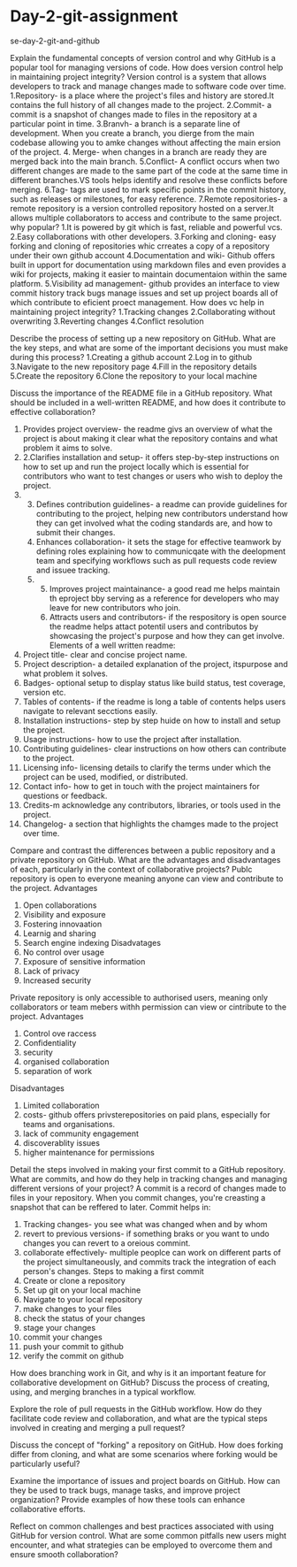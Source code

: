 # Day-2-git-assignment
se-day-2-git-and-github

Explain the fundamental concepts of version control and why GitHub is a popular tool for managing versions of code. How does version control help in maintaining project integrity?
Version control is a system that allows developers to track and manage changes made to software code over time.
1.Repository- is a place where the project's files and history are stored.It contains the full history of all changes made to the project.
2.Commit- a commit is a snapshot of changes made to files in the repository at a particular point in time.
3.Branvh- a branch is a separate line of development. When you create a branch, you dierge from the main codebase allowing you to amke changes without affecting the main ersion of the project.
4. Merge- when changes in a branch are ready they are merged back into the main branch.
5.Conflict- A conflict occurs when two different changes are made to the same part of the code at the same time in different branches.VS tools helps identify and resolve these conflicts before merging.
6.Tag- tags are used to mark specific points in the commit history, such as releases or milestones, for easy reference.
7.Remote repositories- a remote repository is a version controlled repository hosted on a server.It allows multiple collaborators to access and contribute to the same project.
why popular?
1.It is powered by git which is fast, reliable and powerful vcs.
2.Easy collaborations with other developers.
3.Forking and cloning- easy forking and cloning of repositories whic crreates a copy of a repository under their own github account
4.Documentation and wiki- Github offers built in upport for documentation using markdown files and even provides a wiki for projects, making it easier to maintain documentaion within the same platform.
5.Visibility ad management-  github provides an interface to view commit history track bugs manage issues and set up project boards all of which contribute to eficient proect management.
How does vc help in maintaining project integrity?
1.Tracking changes
2.Collaborating without overwriting
3.Reverting changes
4.Conflict resolution


Describe the process of setting up a new repository on GitHub. What are the key steps, and what are some of the important decisions you must make during this process?
1.Creating a github account
2.Log in to github
3.Navigate to the new repository page
4.Fill in the repository details
5.Create the repository
6.Clone the repository to your local machine

Discuss the importance of the README file in a GitHub repository. What should be included in a well-written README, and how does it contribute to effective collaboration?
1. Provides project overview- the readme givs an overview of what the project is about making it clear what the repository contains and what problem it aims to solve.
2. 2.Clarifies installation and setup- it offers step-by-step instructions on how to set up and run the project locally which is essential for contributors who want to test changes or users who wish to deploy the project.
3. 3. Defines contribution guidelines- a readme can provide guidelines for contributing to the project, helping new contributors understand how they can get involved what the coding standards are, and how to submit their changes.
   4. Enhances collaboration- it sets the stage for effective teamwork by defining roles explaining how to communicqate with the deelopment team and specifying workflows such as pull requests code review and issuee tracking.
   5. 5. Improves project maintainance- a good read me helps maintain th eproject bby serving as a reference for developers who may leave for new contributors who join.
      6. Attracts users and contributors- if the respository is open source the readme helps attact potentil users and contributos by showcasing the project's purpose and how they can get involve.
Elements of a well written readme:
1. Project title- clear and concise project name.
2. Project description- a detailed explanation of the project, itspurpose and what problem it solves.
3. Badges- optional setup to display status like build status, test coverage, version etc.
4. Tables of contents- if the readme is long a table of contents helps users navigate to relevant secctions easily.
5. Installation instructions- step by step huide on how to install and setup the project.
6. Usage instructions- how to use the project after installation.
7. Contributing guidelines- clear instructions on how others can contribute to the project.
8. Licensing info- licensing details to clarify the terms under which the project can be used, modified, or distributed.
9. Contact info- how to get in touch with the project maintainers for questions or feedback.
10. Credits-m acknowledge any contributors, libraries, or tools used in the project.
11. Changelog- a section that highlights the chamges made to the project over time.
  
Compare and contrast the differences between a public repository and a private repository on GitHub. What are the advantages and disadvantages of each, particularly in the context of collaborative projects?
Publc repository is open to everyone meaning anyone can view and contribute to the project.
Advantages
1. Open collaborations
2. Visibility and exposure
3. Fostering innovaation
4. Learnig and sharing
5. Search engine indexing
   Disadvatages
1. No control over usage
2. Exposure of sensitive information
3. Lack of privacy
4. Increased security

Private repository is only accessible to authorised users, meaning only collaborators or team mebers withh permission can view or cintribute to the project.
Advantages
1. Control ove raccess
2. Confidentiality
3. security
4. organised collaboration
5. separation of work

Disadvantages
1. Limited collaboration
2. costs- github offers privsterepositories on paid plans, especially for teams and organisations.
3. lack of community engagement
4. discoverablity issues
5. higher maintenance for permissions

   
Detail the steps involved in making your first commit to a GitHub repository. What are commits, and how do they help in tracking changes and managing different versions of your project?
A commit is a record of changes made to files in your repository. When you commit changes, you're creasting a snapshot that can be reffered to later.
Commit helps in: 
1. Tracking changes- you see what was changed when and by whom
2. revert to previous versions- if something braks or you want to undo changes you can revert to a oreious commint.
3. collaborate effectively- multiple peoplce can work on different parts of the project simultaneously, and commits track the integration of each person's changes.
   Steps to making a first commit
1. Create or clone a repository
2. Set up git on your local machine
3. Navigate to your local repository
4. make changes to your files
5. check the status of your changes
6. stage your changes
7. commit your changes
8. push your commit to github
9. verify the commit on github
    
How does branching work in Git, and why is it an important feature for collaborative development on GitHub? Discuss the process of creating, using, and merging branches in a typical workflow.

Explore the role of pull requests in the GitHub workflow. How do they facilitate code review and collaboration, and what are the typical steps involved in creating and merging a pull request?

Discuss the concept of "forking" a repository on GitHub. How does forking differ from cloning, and what are some scenarios where forking would be particularly useful?

Examine the importance of issues and project boards on GitHub. How can they be used to track bugs, manage tasks, and improve project organization? Provide examples of how these tools can enhance collaborative efforts.

Reflect on common challenges and best practices associated with using GitHub for version control. What are some common pitfalls new users might encounter, and what strategies can be employed to overcome them and ensure smooth collaboration?
